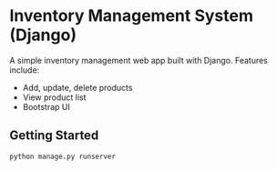 # Inventory Management System (Django)

A simple inventory management web app built with Django. Features include:
- Add, update, delete products
- View product list
- Bootstrap UI

## Getting Started

```bash
python manage.py runserver
